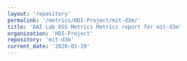 ```yaml
---
layout: 'repository'
permalink: '/metrics/HDI-Project/mit-d3m/'
title: 'DAI Lab OSS Metrics Metrics report for mit-d3m'
organization: 'HDI-Project'
repository: 'mit-d3m'
current_date: '2020-01-19'
---
```

